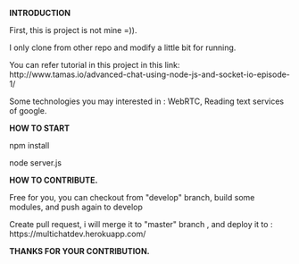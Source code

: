 <b>INTRODUCTION</b>
<p>First, this is project is not mine =)).</p> 
<p>I only clone from other repo and modify a little bit for running.</p> 
<p>You can refer tutorial in this project in this link: http://www.tamas.io/advanced-chat-using-node-js-and-socket-io-episode-1/</p>
<p>Some technologies you may interested in : WebRTC, Reading text services of google.</p>

<b>HOW TO START</b>
<p>npm install</p> 
<p>node server.js</p>

<b>HOW TO CONTRIBUTE.</b>
<p>Free for you, you can checkout from "develop" branch, build some modules, and push again to develop</p>
<p>Create pull request, i will merge it to "master" branch , and deploy it to : https://multichatdev.herokuapp.com/</p>

<b>THANKS FOR YOUR CONTRIBUTION.</b>

  
